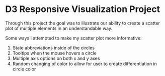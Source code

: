# D3 Responsive Visualization Project

Through this project the goal was to illustrate our ability to create a scatter plot of multiple elements in an understandable way.

Some ways I attempted to make my scatter plot more informative:
1. State abbreviations inside of the circles
2. Tooltips when the mouse hovers a circle
3. Multiple axis options on both x and y axes
4. Random changing of color to allow for user to create differentiation in circle color